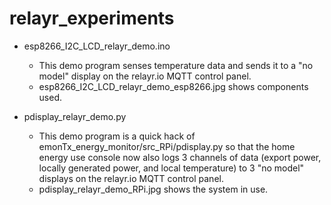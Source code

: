 # relayr_experiments

* esp8266_I2C_LCD_relayr_demo.ino

  - This demo program senses temperature data and sends it to a "no model" display on the relayr.io MQTT control panel.
  - esp8266_I2C_LCD_relayr_demo_esp8266.jpg shows components used.

* pdisplay_relayr_demo.py

  - This demo program is a quick hack of emonTx_energy_monitor/src_RPi/pdisplay.py so that the home energy use console now also logs 3 channels of data (export power, locally generated power, and local temperature) to 3 "no model" displays on  the relayr.io MQTT control panel.
  - pdisplay_relayr_demo_RPi.jpg shows the system in use.

